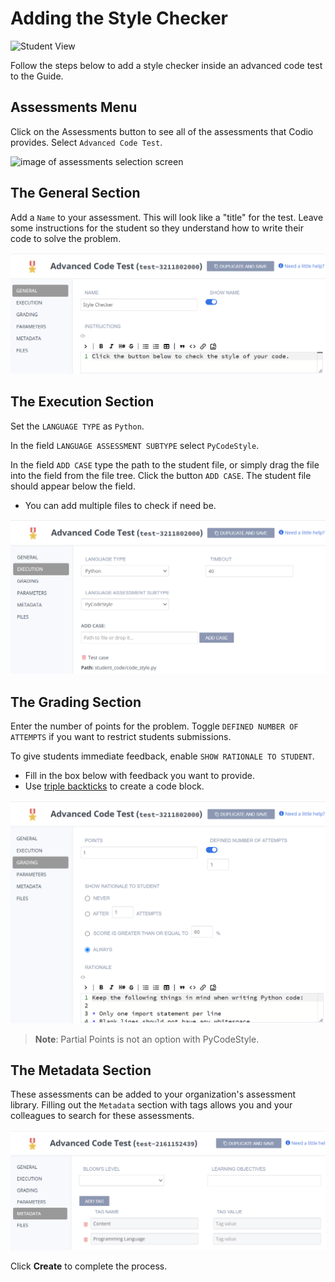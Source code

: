 # Adding the Style Checker

![Student View](.guides/img/style-student-view.png)

Follow the steps below to add a style checker inside an advanced code test to the Guide.


## Assessments Menu
Click on the Assessments button to see all of the assessments that Codio provides. Select `Advanced Code Test`.

![image of assessments selection screen](https://global.codio.com/content/assessments.png)

## The General Section
Add a `Name` to your assessment. This will look like a "title" for the test. Leave some instructions for the student so they understand how to write their code to solve the problem.

![General Section](.guides/img/style-general.png)

## The Execution Section
Set the `LANGUAGE TYPE` as `Python`. 

In the field `LANGUAGE ASSESSMENT SUBTYPE` select `PyCodeStyle`. 

In the field `ADD CASE` type the path to the student file, or simply drag the file into the field from the file tree. Click the button `ADD CASE`. The student file should appear below the field. 
 - You can add multiple files to check if need be.

![Execution Section](.guides/img/style-execution.png)

## The Grading Section
Enter the number of points for the problem. Toggle `DEFINED NUMBER OF ATTEMPTS` if you want to restrict students submissions. 

To give students immediate feedback, enable `SHOW RATIONALE TO STUDENT`. 
 - Fill in the box below with feedback you want to provide. 
 - Use [triple backticks](https://help.github.com/en/github/writing-on-github/creating-and-highlighting-code-blocks) to create a code block.


![Grading Section](.guides/img/style-grading.png)

> **Note**: Partial Points is not an option with PyCodeStyle.

## The Metadata Section
These assessments can be added to your organization's assessment library. Filling out the `Metadata` section with tags allows you and your colleagues to search for these assessments. 

![Metadata Section](.guides/img/assessment-metadata.png)

Click **Create** to complete the process.